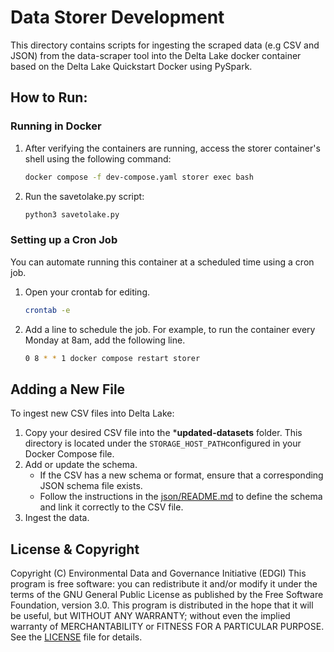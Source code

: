 # Data Storer Development

This directory contains scripts for ingesting the scraped data (e.g CSV and JSON) from the data-scraper tool into the Delta Lake docker container based on the Delta Lake Quickstart Docker using PySpark.


## How to Run:
### Running in Docker
1. After verifying the containers are running, access the storer container's shell using the following command:
    ```bash
    docker compose -f dev-compose.yaml storer exec bash
    ```

2. Run the savetolake.py script:
    ```bash
    python3 savetolake.py
    ```

### Setting up a Cron Job
You can automate running this container at a scheduled time using a cron job.

1. Open your crontab for editing.
    ```bash
    crontab -e
    ```

2. Add a line to schedule the job. For example, to run the container every Monday at 8am, add the following line.
    ```bash
    0 8 * * 1 docker compose restart storer
    ```

## Adding a New File
To ingest new CSV files into Delta Lake:
1. Copy your desired CSV file into the ***updated-datasets** folder. This directory is located under the `STORAGE_HOST_PATH`configured in your Docker Compose file.
2. Add or update the schema.
    - If the CSV has a new schema or format, ensure that a corresponding JSON schema file exists.
    - Follow the instructions in the [json/README.md](../json/README.md) to define the schema and link it correctly to the CSV file.
3. Ingest the data.

## License & Copyright
Copyright (C) Environmental Data and Governance Initiative (EDGI) This program is free software: you can redistribute it and/or modify it under the terms of the GNU General Public License as published by the Free Software Foundation, version 3.0.
This program is distributed in the hope that it will be useful, but WITHOUT ANY WARRANTY; without even the implied warranty of MERCHANTABILITY or FITNESS FOR A PARTICULAR PURPOSE.
See the [LICENSE](../LICENSE) file for details.
